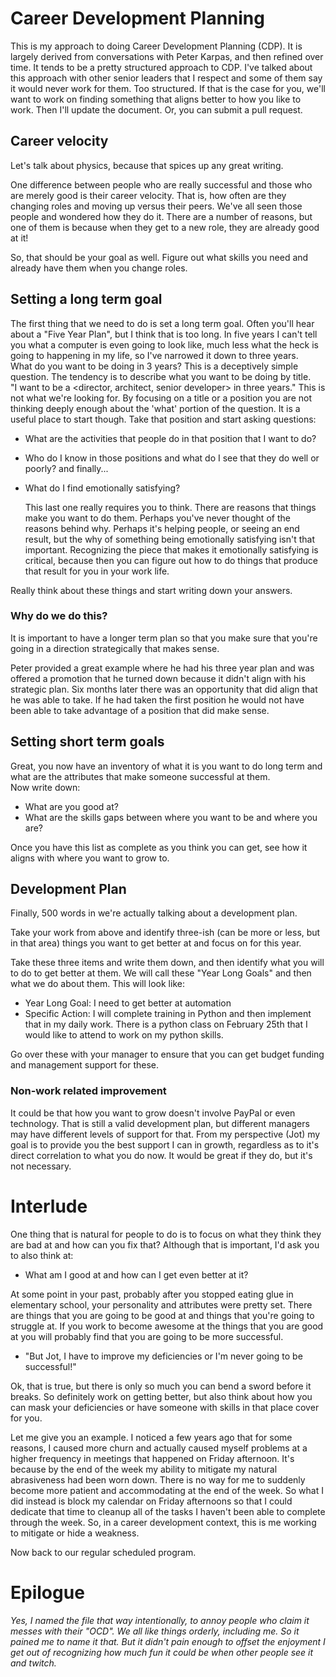 # Career Development Planning

This is my approach to doing Career Development Planning (CDP).  It is largely derived from conversations with Peter Karpas, and then refined over time.  It tends to be a pretty structured approach to CDP.  I've talked about this approach with other senior leaders that I respect and some of them say it would never work for them.  Too structured.  If that is the case for you, we'll want to work on finding something that aligns better to how you like to work.  Then I'll update the document. Or, you can submit a pull request.

## Career velocity
Let's talk about physics, because that spices up any great writing.

One difference between people who are really successful and those who are merely good is their career velocity.  That is, how often are they changing roles and moving up versus their peers.  We've all seen those people and wondered how they do it.  There are a number of reasons, but one of them is because when they get to a new role, they are already good at it!  

So, that should be your goal as well.  Figure out what skills you need and already have them when you change roles.

## Setting a long term goal
The first thing that we need to do is set a long term goal.  Often you'll hear about a "Five Year Plan", but I think that is too long.  In five years I can't tell you what a computer is even going to look like, much less what the heck is going to happening in my life, so I've narrowed it down to three years.  
What do you want to be doing in 3 years?
This is a deceptively simple question.  The tendency is to describe what you want to be doing by title.  
"I want to be a <director, architect, senior developer> in three years."
This is not what we're looking for.  By focusing on a title or a position you are not thinking deeply enough about the 'what' portion of the question.   It is a useful place to start though.  Take that position and start asking questions:
* What are the activities that people do in that position that I want to do?
* Who do I know in those positions and what do I see that they do well or poorly?
and finally...
* What do I find emotionally satisfying?

   This last one really requires you to think.  There are reasons that things make you want to do them.  Perhaps you've never thought of the reasons behind why.  Perhaps it's helping people, or seeing an end result, but the why of something being emotionally satisfying isn't that important.  Recognizing the piece that makes it emotionally satisfying is critical, because then you can figure out how to do things that produce that result for you in your work life.

Really think about these things and start writing down your answers.

### Why do we do this?
It is important to have a longer term plan so that you make sure that you're going in a direction strategically that makes sense.  

Peter provided a great example where he had his three year plan and was offered a promotion that he turned down because it didn't align with his strategic plan.  Six months later there was an opportunity that did align that he was able to take.  If he had taken the first position he would not have been able to take advantage of a position that did make sense.

## Setting short term goals

Great, you now have an inventory of what it is you want to do long term and what are the attributes that make someone successful at them.  
Now write down:
* What are you good at?
* What are the skills gaps between where you want to be and where you are?

Once you have this list as complete as you think you can get, see how it aligns with where you want to grow to.

## Development Plan

Finally, 500 words in we're actually talking about a development plan.

Take your work from above and identify three-ish (can be more or less, but in that area) things you want to get better at and focus on for this year.

Take these three items and write them down, and then identify what you will to do to get better at them.   We will call these "Year Long Goals" and then what we do about them. This will look like:

* Year Long Goal: I need to get better at automation
* Specific Action:  I will complete training in Python and then implement that in my daily work.  There is a python class on February 25th that I would like to attend to work on my python skills.

Go over these with your manager to ensure that you can get budget funding and management support for these.

### Non-work related improvement
It could be that how you want to grow doesn't involve PayPal or even technology.  That is still a valid development plan, but different managers may have different levels of support for that.
From my perspective (Jot) my goal is to provide you the best support I can in growth, regardless as to it's direct correlation to what you do now.  It would be great if they do, but it's not necessary.

# Interlude
One thing that is natural for people to do is to focus on what they think they are bad at and how can you fix that?  Although that is important, I'd ask you to also think at:

* What am I good at and how can I get even better at it?

At some point in your past, probably after you stopped eating glue in elementary school, your personality and attributes were pretty set.  There are things that you are going to be good at and things that you're going to struggle at.  If you work to become awesome at the things that you are good at you will probably find that you are going to be more successful.

* "But Jot, I have to improve my deficiencies or I'm never going to be successful!"

Ok, that is true, but there is only so much you can bend a sword before it breaks.  So definitely work on getting better, but also think about how you can mask your deficiencies or have someone with skills in that place cover for you.

Let me give you an example.  I noticed a few years ago that for some reasons, I caused more churn and actually caused myself problems at a higher frequency in meetings that happened on Friday afternoon.  It's because by the end of the week my ability to mitigate my natural abrasiveness had been worn down.  There is no way for me to suddenly become more patient and accommodating at the end of the week.  So what I did instead is block my calendar on Friday afternoons so that I could dedicate that time to cleanup all of the tasks I haven't been able to complete through the week.  So, in a career development context, this is me working to mitigate or hide a weakness.

Now back to our regular scheduled program.


# Epilogue
*Yes, I named the file that way intentionally, to annoy people who claim it messes with their "OCD".  We all like things orderly, including me.  So it pained me to name it that.  But it didn't pain enough to offset the enjoyment I get out of recognizing how much fun it could be when other people see it and twitch.*
